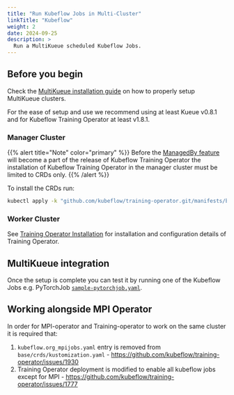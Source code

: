 ```yaml
---
title: "Run Kubeflow Jobs in Multi-Cluster"
linkTitle: "Kubeflow"
weight: 2
date: 2024-09-25
description: >
  Run a MultiKueue scheduled Kubeflow Jobs.
---
```


## Before you begin

Check the [MultiKueue installation guide](/docs/tasks/manage/setup_multikueue) on how to properly setup MultiKueue clusters.

For the ease of setup and use we recommend using at least Kueue v0.8.1 and for Kubeflow Training Operator at least v1.8.1.

### Manager Cluster

{{% alert title="Note" color="primary" %}}
Before the [ManagedBy feature](https://github.com/kubeflow/training-operator/issues/2193) will become a part of the release of Kubeflow Training Operator the installation of Kubeflow Training Operator in the manager cluster must be limited to CRDs only.
{{% /alert %}}

To install the CRDs run:
```bash
kubectl apply -k "github.com/kubeflow/training-operator.git/manifests/base/crds?ref=v1.8.0"
```

### Worker Cluster

See [Training Operator Installation](https://www.kubeflow.org/docs/components/training/installation/#installing-the-training-operator) for installation and configuration details of Training Operator.

## MultiKueue integration

Once the setup is complete you can test it by running one of the Kubeflow Jobs e.g. PyTorchJob [`sample-pytorchjob.yaml`](/docs/tasks/run/kubeflow/pytorchjobs/#sample-pytorchjob). 


## Working alongside MPI Operator
In order for MPI-operator and Training-operator to work on the same cluster it is required that:
1. `kubeflow.org_mpijobs.yaml` entry is removed from `base/crds/kustomization.yaml` - https://github.com/kubeflow/training-operator/issues/1930
2. Training Operator deployment is modified to enable all kubeflow jobs except for MPI -  https://github.com/kubeflow/training-operator/issues/1777
  